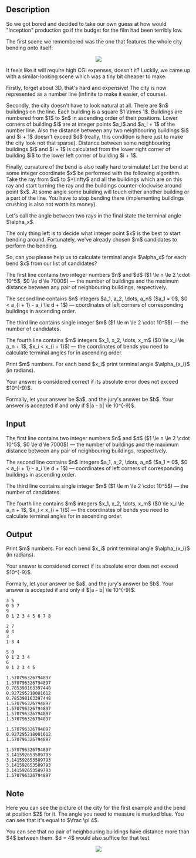 ## Description

<div><p>So we got bored and decided to take our own guess at how would "Inception" production go if the budget for the film had been terribly low.</p><p>The first scene we remembered was the one that features the whole city bending onto itself:</p><center> <img class="tex-graphics" src="file://HsBtMAdQ.png" style="max-width: 100.0%;max-height: 100.0%;"> </center><p>It feels like it will require high CGI expenses, doesn't it? Luckily, we came up with a similar-looking scene which was a tiny bit cheaper to make.</p><p>Firstly, forget about 3D, that's hard and expensive! The city is now represented as a number line (<span class="tex-font-style-it">infinite to make it easier, of course</span>).</p><p>Secondly, the city doesn't have to look natural at all. There are $n$ buildings on the line. Each building is a square $1 \times 1$. <span class="tex-font-style-bf">Buildings are numbered from $1$ to $n$ in ascending order of their positions.</span> Lower corners of building $i$ are at integer points $a_i$ and $a_i + 1$ of the number line. Also the distance between any two neighbouring buildings $i$ and $i + 1$ doesn't exceed $d$ (<span class="tex-font-style-it">really, this condition is here just to make the city look not that sparse</span>). Distance between some neighbouring buildings $i$ and $i + 1$ is calculated from the lower right corner of building $i$ to the lower left corner of building $i + 1$.</p><p>Finally, curvature of the bend is also really hard to simulate! Let the bend at some integer coordinate $x$ be performed with the following algorithm. Take the ray from $x$ to $+\infty$ and all the buildings which are on this ray and start turning the ray and the buildings counter-clockwise around point $x$. At some angle some building will touch either another building or a part of the line. You have to stop bending there (<span class="tex-font-style-it">implementing buildings crushing is also not worth its money</span>). </p><p><span class="tex-font-style-bf">Let's call the angle between two rays in the final state the terminal angle $\alpha_x$.</span></p><p>The only thing left is to decide what integer point $x$ is the best to start bending around. Fortunately, we've already chosen $m$ candidates to perform the bending.</p><p>So, can you please help us to calculate terminal angle $\alpha_x$ for each bend $x$ from our list of candidates?</p></div><div class="input-specification"><p>The first line contains two integer numbers $n$ and $d$ ($1 \le n \le 2 \cdot 10^5$, $0 \le d \le 7000$) — the number of buildings and the maximum distance between any pair of neighbouring buildings, respectively.</p><p>The second line contains $n$ integers $a_1, a_2, \dots, a_n$ ($a_1 = 0$, $0 &lt; a_{i + 1} - a_i \le d + 1$) — coordinates of left corners of corresponding buildings in ascending order.</p><p>The third line contains single integer $m$ ($1 \le m \le 2 \cdot 10^5$) — the number of candidates.</p><p>The fourth line contains $m$ integers $x_1, x_2, \dots, x_m$ ($0 \le x_i \le a_n + 1$, $x_i &lt; x_{i + 1}$) — the coordinates of bends you need to calculate terminal angles for in ascending order.</p></div><div class="output-specification"><p>Print $m$ numbers. For each bend $x_i$ print terminal angle $\alpha_{x_i}$ (in radians).</p><p>Your answer is considered correct if its absolute error does not exceed $10^{-9}$.</p><p>Formally, let your answer be $a$, and the jury's answer be $b$. Your answer is accepted if and only if $|a - b| \le 10^{-9}$.</p></div>

## Input

<p>The first line contains two integer numbers $n$ and $d$ ($1 \le n \le 2 \cdot 10^5$, $0 \le d \le 7000$) — the number of buildings and the maximum distance between any pair of neighbouring buildings, respectively.</p><p>The second line contains $n$ integers $a_1, a_2, \dots, a_n$ ($a_1 = 0$, $0 &lt; a_{i + 1} - a_i \le d + 1$) — coordinates of left corners of corresponding buildings in ascending order.</p><p>The third line contains single integer $m$ ($1 \le m \le 2 \cdot 10^5$) — the number of candidates.</p><p>The fourth line contains $m$ integers $x_1, x_2, \dots, x_m$ ($0 \le x_i \le a_n + 1$, $x_i &lt; x_{i + 1}$) — the coordinates of bends you need to calculate terminal angles for in ascending order.</p>

## Output

<p>Print $m$ numbers. For each bend $x_i$ print terminal angle $\alpha_{x_i}$ (in radians).</p><p>Your answer is considered correct if its absolute error does not exceed $10^{-9}$.</p><p>Formally, let your answer be $a$, and the jury's answer be $b$. Your answer is accepted if and only if $|a - b| \le 10^{-9}$.</p>





```input1
3 5
0 5 7
9
0 1 2 3 4 5 6 7 8
```




```input2
2 7
0 4
3
1 3 4
```




```input3
5 0
0 1 2 3 4
6
0 1 2 3 4 5
```




```output1
1.570796326794897
1.570796326794897
0.785398163397448
0.927295218001612
0.785398163397448
1.570796326794897
1.570796326794897
1.570796326794897
1.570796326794897
```




```output2
1.570796326794897
0.927295218001612
1.570796326794897
```




```output3
1.570796326794897
3.141592653589793
3.141592653589793
3.141592653589793
3.141592653589793
1.570796326794897
```



## Note

<p>Here you can see the picture of the city for the first example and the bend at position $2$ for it. The angle you need to measure is marked blue. You can see that it's equal to $\frac \pi 4$.</p><p>You can see that no pair of neighbouring buildings have distance more than $4$ between them. $d = 4$ would also suffice for that test.</p><center> <img class="tex-graphics" src="file://hwwZFLzn.png" style="max-width: 100.0%;max-height: 100.0%;"> </center>
